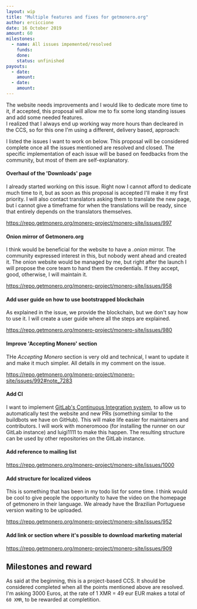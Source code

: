 ```yaml
---
layout: wip
title: "Multiple features and fixes for getmonero.org"
author: erciccione
date: 16 October 2019
amount: 60
milestones:
  - name: All issues impemented/resolved
    funds:
    done:
    status: unfinished
payouts:
  - date:
    amount:
  - date:
    amount:
---
```

The website needs improvements and I would like to dedicate more time to it, if accepted, this proposal will allow me to fix some long standing issues and add some needed features.  
I realized that I always end up working way more hours than decleared in the CCS, so for this one I'm using a different, delivery based, approach:

I listed the issues I want to work on below. This proposal will be considered complete once all the issues mentioned are resolved and closed. The specific implementation of each issue will be based on feedbacks from the community, but most of them are self-explanatory.


#### Overhaul of the 'Downloads' page
I already started working on this issue. Right now I cannot afford to dedicate much time to it, but as soon as this proposal is accepted I'll make it my first priority. I will also contact translators asking them to translate the new page, but i cannot give a timeframe for when the translations will be ready, since that entirely depends on the translators themselves.

https://repo.getmonero.org/monero-project/monero-site/issues/997

#### Onion mirror of Getmonero.org
I think would be beneficial for the website to have a *.onion* mirror. The community expressed interest in this, but nobody went ahead and created it. The onion website would be managed by me, but right after the launch I will propose the core team to hand them the credentials. If they accept, good, otherwise, I will maintain it.

https://repo.getmonero.org/monero-project/monero-site/issues/958

#### Add user guide on how to use bootstrapped blockchain
As explained in the issue, we provide the blockchain, but we don't say how to use it. I will create a user guide where all the steps are explained.

https://repo.getmonero.org/monero-project/monero-site/issues/980

#### Improve 'Accepting Monero' section
THe *Accepting Monero* section is very old and technical, I want to update it and make it much simpler. All details in my comment on the issue.

https://repo.getmonero.org/monero-project/monero-site/issues/992#note_7283

#### Add CI 
I want to implement [GitLab's Continuous Integration system](https://about.gitlab.com/product/continuous-integration/), to allow us to automatically test the website and new PRs (something similar to the buildbots we have on GitHub). This will make life easier for maintainers and contributors. I will work with moneromooo (for installing the runner on our GitLab instance) and luigi1111 to make this happen. The resulting structure can be used by other repositories on the GitLab instance.

#### Add reference to mailing list
https://repo.getmonero.org/monero-project/monero-site/issues/1000

#### Add structure for localized videos
This is something that has been in my todo list for some time. I think would be cool to give people the opportunity to have the video on the homepage of getmonero in their language. We already have the Brazilian Portuguese version waiting to be uploaded.

https://repo.getmonero.org/monero-project/monero-site/issues/952

#### Add link or section where it's possible to download marketing material
https://repo.getmonero.org/monero-project/monero-site/issues/909

## Milestones and reward
As said at the beginning, this is a project-based CCS. It should be considered completed when all the points mentioned above are resolved. I'm asking 3000 Euros, at the rate of 1 XMR = 49 eur EUR makes a total of `60 XMR`, to be rewarded at completition.


